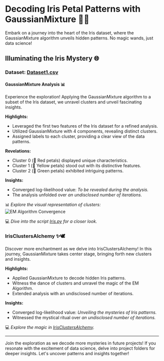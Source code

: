 # Decoding Iris Petal Patterns with GaussianMixture 🌸✨

Embark on a journey into the heart of the Iris dataset, where the GaussianMixture algorithm unveils hidden patterns. No magic wands, just data science!

## Illuminating the Iris Mystery 🌐

### Dataset: [Dataset1.csv](https://github.com/snigdhab7/Magical-Iris-GaussianMixture/blob/main/Dataset1.csv)

#### GaussianMixture Analysis 📊

Experience the exploration! Applying the GaussianMixture algorithm to a subset of the Iris dataset, we unravel clusters and unveil fascinating insights.

**Highlights:**
- Leveraged the first two features of the Iris dataset for a refined analysis.
- Utilized GaussianMixture with 4 components, revealing distinct clusters.
- Assigned labels to each cluster, providing a clear view of the data patterns.

**Revelations:**
- Cluster 0 (🔴 Red petals) displayed unique characteristics.
- Cluster 1 (💛 Yellow petals) stood out with its distinctive features.
- Cluster 2 (💚 Green petals) exhibited intriguing patterns.

**Insights:**
- Converged log-likelihood value: *To be revealed during the analysis.*
- The analysis unfolded over *an undisclosed number of iterations.*

📊 *Explore the visual representation of clusters:* <br/>
![EM Algorithm Convergence](https://user-images.githubusercontent.com/62890614/233840589-a49a7481-d081-47fc-a9df-0eb0e6a71350.png)

💻 *Dive into the script [Iris.py](https://github.com/snigdhab7/Magical-Iris-GaussianMixture/blob/main/Iris.py) for a closer look.*

### IrisClustersAlchemy ✨🕊️

Discover more enchantment as we delve into IrisClustersAlchemy! In this journey, GaussianMixture takes center stage, bringing forth new clusters and insights.

**Highlights:**
- Applied GaussianMixture to decode hidden Iris patterns.
- Witness the dance of clusters and unravel the magic of the EM Algorithm.
- Extended analysis with an undisclosed number of iterations.

**Insights:**
- Converged log-likelihood value: *Unveiling the mysteries of Iris patterns.*
- Witnessed the mystical ritual over *an undisclosed number of iterations.*

💻 *Explore the magic in [IrisClustersAlchemy]([https://github.com/snigdhab7/IrisClustersAlchemy](https://github.com/snigdhab7/Iris-Gaussian-Clusters/blob/main/IrisClustersAlchem.py)).*

---

Join the exploration as we decode more mysteries in future projects! If you resonate with the excitement of data science, delve into project folders for deeper insights. Let's uncover patterns and insights together!
